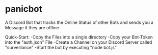 # panicbot
A Discord Bot that tracks the Online Status of other Bots and sends you a Message if they are offline

Quick-Start:
 -Copy the Files into a single directory
 -Copy your Bot-Token into the "auth.json" File
 -Create a Channel on your Discord Server called "surveillance"
 -Start the bot by executing "node bot.js"
